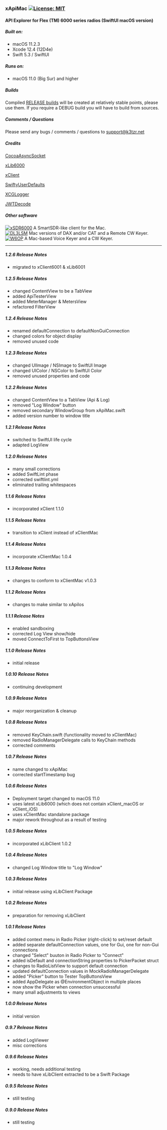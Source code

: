 ### xApiMac [![License: MIT](https://img.shields.io/badge/License-MIT-yellow.svg)](https://en.wikipedia.org/wiki/MIT_License)

#### API Explorer for Flex (TM) 6000 series radios (SwiftUI macOS version)

##### Built on:
*  macOS 11.2.3
*  Xcode 12.4 (12D4e) 
*  Swift 5.3 / SwiftUI

##### Runs on:
* macOS 11.0 (Big Sur) and higher

##### Builds
Compiled [RELEASE builds](https://github.com/K3TZR/xApi6000/releases)  will be created at relatively stable points, please use them.  If you require a DEBUG build you will have to build from sources. 

##### Comments / Questions
Please send any bugs / comments / questions to support@k3tzr.net

##### Credits
[CocoaAsyncSocket](https://github.com/robbiehanson/CocoaAsyncSocket)

[xLib6000](https://github.com/K3TZR/xLib6000.git)

[xClient](https://github.com/K3TZR/xClient.git)

[SwiftyUserDefaults](https://github.com/sunshinejr/SwiftyUserDefaults.git)

[XCGLogger](https://github.com/DaveWoodCom/XCGLogger.git)

[JWTDecode](https://github.com/auth0/JWTDecode.swift.git)

##### Other software
[![xSDR6000](https://img.shields.io/badge/K3TZR-xSDR6000-informational)]( https://github.com/K3TZR/xSDR6000) A SmartSDR-like client for the Mac.   
[![DL3LSM](https://img.shields.io/badge/DL3LSM-xDAX,_xCAT,_xKey-informational)](https://dl3lsm.blogspot.com) Mac versions of DAX and/or CAT and a Remote CW Keyer.  
[![W6OP](https://img.shields.io/badge/W6OP-xVoiceKeyer,_xCW-informational)](https://w6op.com) A Mac-based Voice Keyer and a CW Keyer.  

---
##### 1.2.6 Release Notes
* migrated to xClient6001 & xLib6001

##### 1.2.5 Release Notes
* changed ContentView to be a TabView
* added ApiTesterView
* added MeterManager & MetersView
* refactored FilterView


##### 1.2.4 Release Notes
* renamed defaultConnection to defaultNonGuiConnection
* changed colors for object display
* removed unused code

##### 1.2.3 Release Notes
* changed UIImage / NSImage to SwiftUI Image
* changed UIColor / NSColor to SwiftUI Color
* removed unused properties and code

##### 1.2.2 Release Notes
* changed ContentView to a TabView (Api & Log)
* removed "Log Window" button
* removed secondary WindowGroup from xApiMac.swift
* added version number to window title

##### 1.2.1 Release Notes
* switched to SwiftUI life cycle
* adapted LogView

##### 1.2.0 Release Notes
* many small corrections
* added SwiftLint phase
* corrected swiftlint.yml
* eliminated trailing whitespaces

##### 1.1.6 Release Notes
* incorporated xClient 1.1.0

##### 1.1.5 Release Notes
* transition to xClient instead of xClientMac

##### 1.1.4 Release Notes
* incorporate xClientMac 1.0.4

##### 1.1.3 Release Notes
* changes to conform to xClientMac v1.0.3

##### 1.1.2 Release Notes
* changes to make similar to xApiIos

##### 1.1.1 Release Notes
* enabled sandboxing
* corrected Log View show/hide
* moved ConnectToFirst to TopButtonsView

##### 1.1.0 Release Notes
* initial release

##### 1.0.10 Release Notes
* continuing development

##### 1.0.9 Release Notes
* major reorganization & cleanup

##### 1.0.8 Release Notes
* removed KeyChain.swift (functionality moved to xClientMac)
* removed RadioManagerDelegate calls to KeyChain methods
* corrected comments

##### 1.0.7 Release Notes
* name changed to xApiMac
* corrected startTimestamp bug

##### 1.0.6 Release Notes
* Deployment target changed to macOS 11.0
* uses latest xLib6000 (which does not contain xClient_macOS or xClient_iOS)
* uses xClientMac standalone package
* major rework throughout as a result of testing

##### 1.0.5 Release Notes
* incorporated xLibClient 1.0.2

##### 1.0.4 Release Notes
* changed Log Window title to "Log Window"

##### 1.0.3 Release Notes
* initial release using xLibClient Package

##### 1.0.2 Release Notes
* preparation for removing xLibClient

##### 1.0.1 Release Notes
* added context menu in Radio Picker (right-click) to set/reset default
* added separate defaultConnection values, one for Gui, one for non-Gui connections
* changed "Select" buuton in Radio Picker to "Connect"
* added isDefault and connectionString properties to PickerPacket struct
* changes to RadioListView to support default connection
* updated defaultConnection values in MockRadioManagerDelegate
* added "Picker" button to Tester TopButtonsView
* added AppDelegate as @EnvironmentObject in multiple places
* now show the Picker when connection unsuccessful
* many small adjustments to views

##### 1.0.0 Release Notes
* initial version

##### 0.9.7 Release Notes
* added LogViewer
* misc corrections

##### 0.9.6 Release Notes
* working, needs additional testing
* needs to have xLibClient extracted to be a Swift Package

##### 0.9.5 Release Notes
* still testing

##### 0.9.0 Release Notes
* still testing

